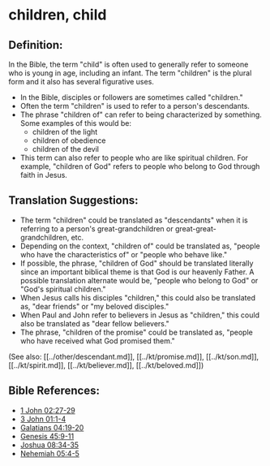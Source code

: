 # children, child #

## Definition: ##

In the Bible, the term "child" is often used to generally refer to someone who is young in age, including an infant. The term "children" is the plural form and it also has several figurative uses.

* In the Bible, disciples or followers are sometimes called "children."
* Often the term "children" is used to refer to a person's descendants.
* The phrase "children of" can refer to being characterized by something. Some examples of this would be:
   * children of the light 
   * children of obedience 
   * children of the devil 
* This term can also refer to people who are like spiritual children. For example, "children of God" refers to people who belong to God through faith in Jesus.

## Translation Suggestions: ##

* The term "children" could be translated as "descendants" when it is referring to a person's great-grandchildren or great-great-grandchildren, etc.
* Depending on the context, "children of" could be translated as, "people who have the characteristics of" or "people who behave like."
* If possible, the phrase, "children of God" should be translated literally since an important biblical theme is that God is our heavenly Father. A possible translation alternate would be, "people who belong to God" or "God's spiritual children."
* When Jesus calls his disciples "children," this could also be translated as, "dear friends" or "my beloved disciples."
* When Paul and John refer to believers in Jesus as "children," this could also be translated as "dear fellow believers."
* The phrase, "children of the promise" could be translated as, "people who have received what God promised them."

(See also: [[../other/descendant.md]], [[../kt/promise.md]], [[../kt/son.md]], [[../kt/spirit.md]], [[../kt/believer.md]], [[../kt/beloved.md]])

## Bible References: ##

* [1 John 02:27-29](en/tn/1jn/help/02/27)
* [3 John 01:1-4](en/tn/3jn/help/01/01)
* [Galatians 04:19-20](en/tn/gal/help/04/19)
* [Genesis 45:9-11](en/tn/gen/help/45/09)
* [Joshua 08:34-35](en/tn/jos/help/08/34)
* [Nehemiah 05:4-5](en/tn/neh/help/05/04)
